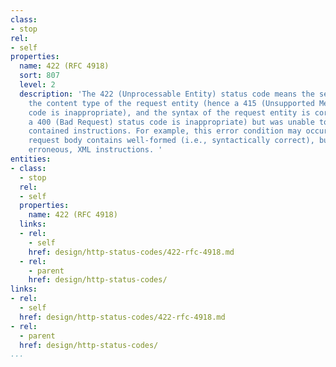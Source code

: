 ```yaml
---
class:
- stop
rel:
- self
properties:
  name: 422 (RFC 4918)
  sort: 807
  level: 2
  description: 'The 422 (Unprocessable Entity) status code means the server understands
    the content type of the request entity (hence a 415 (Unsupported Media Type) status
    code is inappropriate), and the syntax of the request entity is correct (thus
    a 400 (Bad Request) status code is inappropriate) but was unable to process the
    contained instructions. For example, this error condition may occur if an XML
    request body contains well-formed (i.e., syntactically correct), but semantically
    erroneous, XML instructions. '
entities:
- class:
  - stop
  rel:
  - self
  properties:
    name: 422 (RFC 4918)
  links:
  - rel:
    - self
    href: design/http-status-codes/422-rfc-4918.md
  - rel:
    - parent
    href: design/http-status-codes/
links:
- rel:
  - self
  href: design/http-status-codes/422-rfc-4918.md
- rel:
  - parent
  href: design/http-status-codes/
...
```

